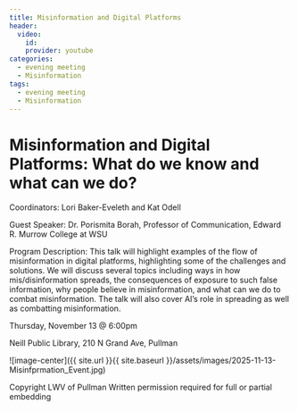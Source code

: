 ```yaml
---
title: Misinformation and Digital Platforms
header:
  video:
    id: 
    provider: youtube
categories:
  - evening meeting
  - Misinformation
tags:
  - evening meeting
  - Misinformation
---
```

# Misinformation and Digital Platforms: What do we know and what can we do?

Coordinators: Lori Baker-Eveleth and Kat Odell

Guest Speaker: Dr. Porismita Borah, Professor of Communication, Edward R. Murrow College at WSU

Program Description: This talk will highlight examples of the flow of misinformation in digital platforms, highlighting some of the challenges and solutions. We will discuss several topics including ways in how mis/disinformation spreads, the consequences of exposure to such false information, why people believe in misinformation, and what can we do to combat misinformation. The talk will also cover AI’s role in spreading as well as combatting misinformation. 

Thursday, November 13 @ 6:00pm

Neill Public Library, 210 N Grand Ave, Pullman




![image-center]({{ site.url }}{{ site.baseurl }}/assets/images/2025-11-13-Misinfprmation_Event.jpg)

Copyright LWV of Pullman
Written permission required for full or partial embedding

<!---change the title to whatever you want the post to be titled
change the ID out to the end of the youtube link https://youtu.be/r61ARK4Qv9c -->
